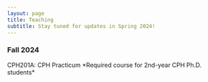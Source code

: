 ```yaml
---
layout: page
title: Teaching
subtitle: Stay tuned for updates in Spring 2024!
---
```


<h3>Fall 2024</h3> 
CPH201A: CPH Practicum
*Required course for 2nd-year CPH Ph.D. students*
